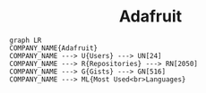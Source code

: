 <h1 align="center">Adafruit</h1>

```mermaid
graph LR
COMPANY_NAME{Adafruit}
COMPANY_NAME ---> U{Users} ---> UN[24]
COMPANY_NAME ---> R{Repositories} ---> RN[2050]
COMPANY_NAME ---> G{Gists} ---> GN[516]
COMPANY_NAME ---> ML{Most Used<br>Languages}
```
